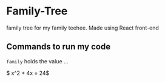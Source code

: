 # Family-Tree
family tree for my family teehee. Made using React front-end

## Commands to run my code
`family` holds the value ...

$ x^2 + 4x = 24$ 

```bash

```